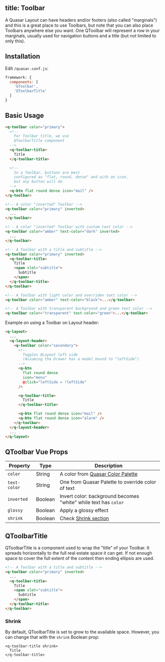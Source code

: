 title: Toolbar
---
A Quasar Layout can have headers and/or footers (also called "marginals") and this is a great place to use Toolbars, but note that you can also place Toolbars anywhere else you want. One QToolbar will represent a row in your marginals, usually used for navigation buttons and a title (but not limited to only this).
<input type="hidden" data-fullpage-demo="navigation/toolbar">

## Installation
Edit `/quasar.conf.js`:
```js
framework: {
  components: [
    'QToolbar',
    'QToolbarTitle'
  ]
}
```

## Basic Usage
``` html
<q-toolbar color="primary">
  <!--
    For Toolbar title, we use
    QToolbarTitle component
  -->
  <q-toolbar-title>
    Title
  </q-toolbar-title>

  <!--
    In a Toolbar, buttons are best
    configured as "flat, round, dense" and with an icon,
    but any button will do
  -->
  <q-btn flat round dense icon="mail" />
</q-toolbar>

<!-- A color "inverted" Toolbar -->
<q-toolbar color="primary" inverted>
  ...
</q-toolbar>

<!-- A color "inverted" Toolbar with custom text color -->
<q-toolbar color="amber" text-color="dark" inverted>
  ...
</q-toolbar>

<!-- A Toolbar with a title and subtitle -->
<q-toolbar color="primary" inverted>
  <q-toolbar-title>
    Title
    <span slot="subtitle">
      Subtitle
    </span>
  </q-toolbar-title>
</q-toolbar>

<!-- A Toolbar with light color and overriden text color -->
<q-toolbar color="amber" text-color="black">...</q-toolbar>

<!-- A Toolbar with transparent background and green text color -->
<q-toolbar color="transparent" text-color="green">...</q-toolbar>
```

Example on using a Toolbar on Layout header:

``` html
<q-layout>
  ...
  <q-layout-header>
    <q-toolbar color="secondary">
      <!--
        Toggles QLayout left side
        (Assuming the Drawer has a model bound to "leftSide")
      -->
      <q-btn
        flat round dense
        icon="menu"
        @click="leftSide = !leftSide"
      />

      <q-toolbar-title>
        Title
      </q-toolbar-title>

      <q-btn flat round dense icon="mail" />
      <q-btn flat round dense icon="alarm" />
    </q-toolbar>
  </q-layout-header>
  ...
</q-layout>
```

## QToolbar Vue Props

| Property | Type | Description |
| --- | --- | --- |
| `color` | String | A color from [Quasar Color Palette](/components/color-palette.html) |
| `text-color` | String | One from Quasar Palette to override color of text |
| `inverted` | Boolean | Invert color: background becomes "white" while text has `color` |
| `glossy` | Boolean | Apply a glossy effect |
| `shrink` | Boolean | Check [Shrink section](#Shrink) |

## QToolbarTitle
QToolbarTitle is a component used to wrap the "title" of your Toolbar. It spreads horizontally to the full real estate space it can get. If not enough space to cover the full extent of the content then ending ellipsis are used.

```html
<!-- A Toolbar with a title and subtitle -->
<q-toolbar color="primary" inverted>
  ...
  <q-toolbar-title>
    Title
    <span slot="subtitle">
      Subtitle
    </span>
  </q-toolbar-title>
</q-toolbar>
```

### Shrink
By default, QToolbarTitle is set to grow to the available space. However, you can change that with the `shrink` Boolean prop:
```
<q-toolbar-title shrink>
  Title
</q-toolbar-title>
```
